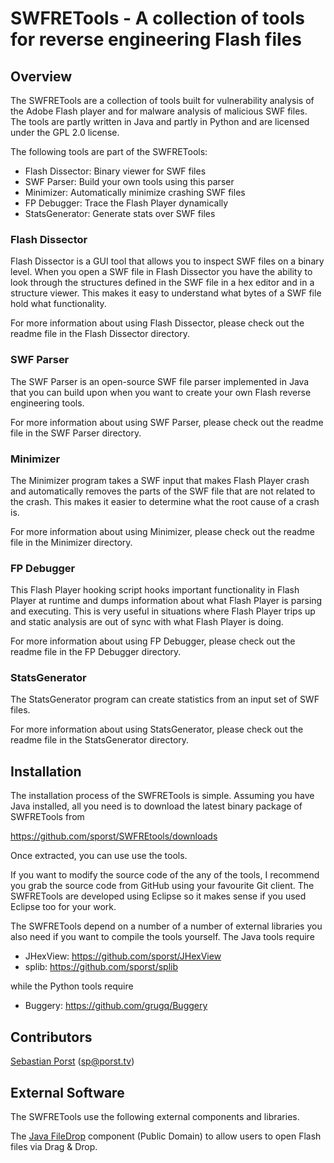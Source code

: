 SWFRETools - A collection of tools for reverse engineering Flash files
======================================================================

Overview
--------

The SWFRETools are a collection of tools built for vulnerability analysis
of the Adobe Flash player and for malware analysis of malicious SWF files.
The tools are partly written in Java and partly in Python and are licensed
under the GPL 2.0 license.

The following tools are part of the SWFRETools:

* Flash Dissector: Binary viewer for SWF files
* SWF Parser: Build your own tools using this parser
* Minimizer: Automatically minimize crashing SWF files
* FP Debugger: Trace the Flash Player dynamically
* StatsGenerator: Generate stats over SWF files

### Flash Dissector

Flash Dissector is a GUI tool that allows you to inspect SWF files on a binary
level. When you open a SWF file in Flash Dissector you have the ability to
look through the structures defined in the SWF file in a hex editor and in a 
structure viewer. This makes it easy to understand what bytes of a SWF file
hold what functionality.

For more information about using Flash Dissector, please check out the readme
file in the Flash Dissector directory.

### SWF Parser

The SWF Parser is an open-source SWF file parser implemented in Java that you
can build upon when you want to create your own Flash reverse engineering
tools.

For more information about using SWF Parser, please check out the readme
file in the SWF Parser directory.

### Minimizer

The Minimizer program takes a SWF input that makes Flash Player crash and
automatically removes the parts of the SWF file that are not related to the
crash. This makes it easier to determine what the root cause of a crash is.

For more information about using Minimizer, please check out the readme
file in the Minimizer directory.

### FP Debugger

This Flash Player hooking script hooks important functionality in Flash Player
at runtime and dumps information about what Flash Player is parsing and
executing. This is very useful in situations where Flash Player trips up and
static analysis are out of sync with what Flash Player is doing.

For more information about using FP Debugger, please check out the readme
file in the FP Debugger directory.

### StatsGenerator

The StatsGenerator program can create statistics from an input set of SWF
files.

For more information about using StatsGenerator, please check out the readme
file in the StatsGenerator directory.

Installation
------------

The installation process of the SWFRETools is simple. Assuming you have Java
installed, all you need is to download the latest binary package of SWFRETools
from

https://github.com/sporst/SWFREtools/downloads

Once extracted, you can use use the tools.

If you want to modify the source code of the any of the tools, I recommend you
grab the source code from GitHub using your favourite Git client. The
SWFRETools are developed using Eclipse so it makes sense if you used Eclipse
too for your work.

The SWFRETools depend on a number of a number of external libraries you also
need if you want to compile the tools yourself. The Java tools require

* JHexView: https://github.com/sporst/JHexView
* splib: https://github.com/sporst/splib

while the Python tools require

* Buggery: https://github.com/grugq/Buggery

Contributors
------------

[Sebastian Porst](http://github.com/sporst) (sp@porst.tv)

External Software
-----------------

The SWFRETools use the following external components and libraries.

The [Java FileDrop](http://www.iharder.net/current/java/filedrop/) component (Public Domain) to allow users to open Flash
files via Drag & Drop.